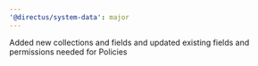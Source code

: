 ```yaml
---
'@directus/system-data': major
---
```


Added new collections and fields and updated existing fields and permissions needed for Policies 
